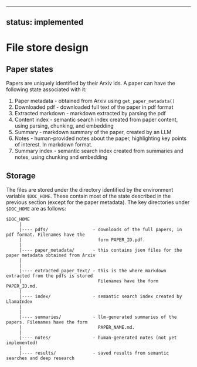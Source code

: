 ----
status: implemented
----

# File store design

## Paper states
Papers are uniquely identified by their Arxiv ids. A paper can have the following state associated with
it:

1. Paper metadata - obtained from Arxiv using `get_paper_metadata()`
2. Downloaded pdf - downloaded full text of the paper in pdf format
3. Extracted markdown - markdown extracted by parsing the pdf
4. Content index - semantic search index created from paper content, using
   parsing, chunking, and embedding
5. Summary - markdown summary of the paper, created by an LLM
6. Notes - human-provided notes about the paper, highlighting key points of interest. In markdown format.
7. Summary index - semantic search index created from summaries and notes, using chunking and embedding


## Storage
The files are stored under the directory identified by the environment variable `$DOC_HOME`. These
contain most of the state described in the previous section (except for the paper metadata). The
key directories under `$DOC_HOME` are as follows:

```
$DOC_HOME
     |
     |---- pdfs/                 - downloads of the full papers, in pdf format. Filenames have the
     |                             form PAPER_ID.pdf.
     |
     |---- paper_metadata/       - this contains json files for the paper metadata obtained from Arxiv
     |
     |
     |---- extracted_paper_text/ - this is the where markdown extracted from the pdfs is stored
     |                             Filenames have the form PAPER_ID.md.
     |
     |---- index/                - semantic search index created by LlamaIndex
     |
     |
     |---- summaries/            - llm-generated summaries of the papers. Filenames have the form
     |                             PAPER_NAME.md.
     |
     |---- notes/                - human-generated notes (not yet implemented)
     |
     |---- results/              - saved results from semantic searches and deep research
```

